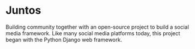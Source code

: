 # Juntos
 Building community together with an open-source project to build a social media framework.  Like many social media platforms today, this project began with the Python Django web framework.  
